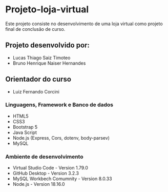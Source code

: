 # Projeto-loja-virtual
 Este projeto consiste no desenvolvimento de uma loja virtual como projeto final de conclusão de curso.

## Projeto desenvolvido por:
- Lucas Thiago Saiz Timoteo
- Bruno Henrique Naiser Hernandes

## Orientador do curso
- Luiz Fernando Corcini

### Linguagens, Framework e Banco de dados
- HTML5
- CSS3
- Bootstrap 5
- Java Script
- Node.js (Express, Cors, dotenv, body-parsev)
- MySQL

### Ambiente de desenvolvimento
- Virtual Studio Code - Version 1.79.0
- GitHub Desktop - Version 3.2.3
- MySQL Workbech Comumnity - Version 8.0.33
- Node.js - Version 18.16.0